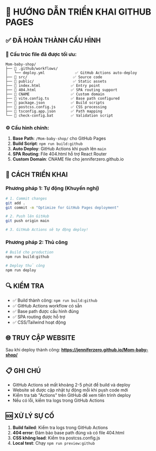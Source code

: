 # 🚀 HƯỚNG DẪN TRIỂN KHAI GITHUB PAGES

## ✅ ĐÃ HOÀN THÀNH CẤU HÌNH

### 📂 Cấu trúc file đã được tối ưu:

```
Mom-baby-shop/
├── 📁 .github/workflows/
│   └── deploy.yml              ✅ GitHub Actions auto-deploy
├── 📁 src/                     ✅ Source code
├── 📁 public/                  ✅ Static assets  
├── 📄 index.html              ✅ Entry point
├── 📄 404.html                ✅ SPA routing support
├── 📄 CNAME                   ✅ Custom domain
├── 📄 vite.config.ts          ✅ Base path configured
├── 📄 package.json            ✅ Build scripts
├── 📄 postcss.config.js       ✅ CSS processing
├── 📄 tsconfig.app.json       ✅ Path mapping
└── 📄 check-config.bat        ✅ Validation script
```

### ⚙️ Cấu hình chính:

1. **Base Path**: `/Mom-baby-shop/` cho GitHub Pages
2. **Build Script**: `npm run build:github` 
3. **Auto Deploy**: GitHub Actions khi push lên `main`
4. **SPA Routing**: File 404.html hỗ trợ React Router
5. **Custom Domain**: CNAME file cho jenniferzero.github.io

## 🎯 CÁCH TRIỂN KHAI

### **Phương pháp 1: Tự động (Khuyến nghị)**

```bash
# 1. Commit changes
git add .
git commit -m "Optimize for GitHub Pages deployment"

# 2. Push lên GitHub
git push origin main

# 3. GitHub Actions sẽ tự động deploy!
```

### **Phương pháp 2: Thủ công**

```bash
# Build cho production
npm run build:github

# Deploy thủ công
npm run deploy
```

## 🔍 KIỂM TRA

- ✅ Build thành công: `npm run build:github`
- ✅ GitHub Actions workflow có sẵn
- ✅ Base path được cấu hình đúng
- ✅ SPA routing được hỗ trợ
- ✅ CSS/Tailwind hoạt động

## 🌐 TRUY CẬP WEBSITE

Sau khi deploy thành công:
**https://jenniferzero.github.io/Mom-baby-shop/**

## 📋 GHI CHÚ

- GitHub Actions sẽ mất khoảng 2-5 phút để build và deploy
- Website sẽ được cập nhật tự động mỗi khi push code mới
- Kiểm tra tab "Actions" trên GitHub để xem tiến trình deploy
- Nếu có lỗi, kiểm tra logs trong GitHub Actions

## 🆘 XỬ LÝ SỰ CỐ

1. **Build failed**: Kiểm tra logs trong GitHub Actions
2. **404 error**: Đảm bảo base path đúng và có file 404.html
3. **CSS không load**: Kiểm tra postcss.config.js
4. **Local test**: Chạy `npm run preview:github`
